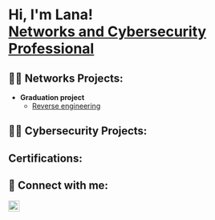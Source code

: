 <h1>Hi, I'm Lana! <br/><a href="">Networks and Cybersecurity Professional </a>  </h1>

<h2>👨‍💻 Networks Projects:</h2>

- <b>Graduation project </b>
  - [Reverse engineering](https://github.com/)


<h2>👨‍💻 Cybersecurity Projects:</h2>

<h2> Certifications:</h2>

<h2> 🤳 Connect with me:</h2>

[<img align="left" alt="lanakhdair9 | LinkedIn" width="22px" src="https://cdn.jsdelivr.net/npm/simple-icons@v3/icons/linkedin.svg" />][linkedin]

[linkedin]: https://www.linkedin.com/in/lana-khdair-209506313/

<!--
**joshmadakor1/joshmadakor1** is a ✨ _special_ ✨ repository because its `README.md` (this file) appears on your GitHub profile.

Here are some ideas to get you started:

- 🔭 I’m currently working on ...
- 🌱 I’m currently learning ...
- 👯 I’m looking to collaborate on ...
- 🤔 I’m looking for help with ...
- 💬 Ask me about ...
- 📫 How to reach me: ...
- 😄 Pronouns: ...
- ⚡ Fun fact: ...
-->
